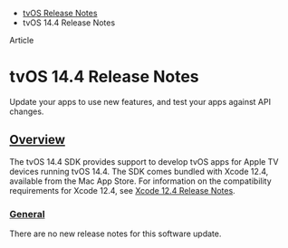 - [tvOS Release Notes](https://developer.apple.com/documentation/tvos-release-notes)
- tvOS 14.4 Release Notes

Article

# tvOS 14.4 Release Notes

Update your apps to use new features, and test your apps against API changes.

## [Overview](https://developer.apple.com/documentation/tvos-release-notes/tvos-14_4-release-notes#Overview)

The tvOS 14.4 SDK provides support to develop tvOS apps for Apple TV devices running tvOS 14.4. The SDK comes bundled with Xcode 12.4, available from the Mac App Store. For information on the compatibility requirements for Xcode 12.4, see [Xcode 12.4 Release Notes](https://developer.apple.com/documentation/Xcode-Release-Notes/xcode-12_4-release-notes).

### [General](https://developer.apple.com/documentation/tvos-release-notes/tvos-14_4-release-notes#General)

There are no new release notes for this software update.
